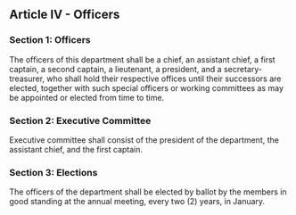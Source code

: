 ## Article IV - Officers

### Section 1: Officers

The officers of this department shall be a chief, an assistant chief, a first captain, a second captain, a lieutenant, a president, and a secretary-treasurer, who shall hold their respective offices until their successors are elected, together with such special officers or working committees as may be appointed or elected from time to time.

### Section 2: Executive Committee

Executive committee shall consist of the president of the department, the assistant chief, and the first captain.

### Section 3: Elections

The officers of the department shall be elected by ballot by the members in good standing at the annual meeting, every two (2) years, in January.